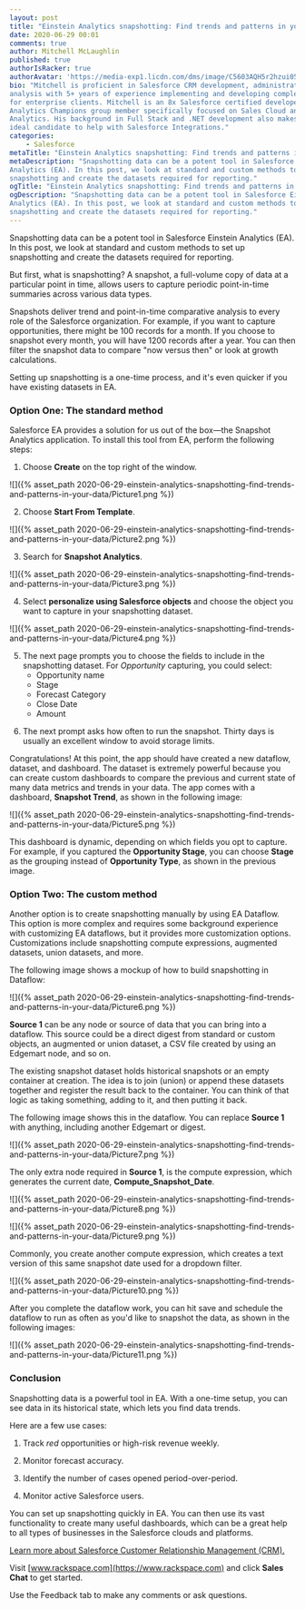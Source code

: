 ```yaml
---
layout: post
title: "Einstein Analytics snapshotting: Find trends and patterns in your data"
date: 2020-06-29 00:01
comments: true
author: Mitchell McLaughlin
published: true
authorIsRacker: true
authorAvatar: 'https://media-exp1.licdn.com/dms/image/C5603AQH5r2hzui051w/profile-displayphoto-shrink_100_100/0?e=1596672000&v=beta&t=ar809F1WbFhkJXAvxbf12x6Dh0PmTaGgyeQqgKrATWA'
bio: "Mitchell is proficient in Salesforce CRM development, administration, and
analysis with 5+ years of experience implementing and developing complex solutions
for enterprise clients. Mitchell is an 8x Salesforce certified developer and
Analytics Champions group member specifically focused on Sales Cloud and Einstein
Analytics. His background in Full Stack and .NET development also makes him an
ideal candidate to help with Salesforce Integrations."
categories:
    - Salesforce
metaTitle: "Einstein Analytics snapshotting: Find trends and patterns in your data"
metaDescription: "Snapshotting data can be a potent tool in Salesforce Einstein
Analytics (EA). In this post, we look at standard and custom methods to set up
snapshotting and create the datasets required for reporting."
ogTitle: "Einstein Analytics snapshotting: Find trends and patterns in your data"
ogDescription: "Snapshotting data can be a potent tool in Salesforce Einstein
Analytics (EA). In this post, we look at standard and custom methods to set up
snapshotting and create the datasets required for reporting."
---
```


Snapshotting data can be a potent tool in Salesforce Einstein Analytics (EA). In
this post, we look at standard and custom methods to set up snapshotting and
create the datasets required for reporting.

<!-- more -->

But first, what is snapshotting? A snapshot, a full-volume copy of data at a
particular point in time, allows users to capture periodic point-in-time
summaries across various data types.

Snapshots deliver trend and point-in-time comparative analysis to every role of
the Salesforce organization. For example, if you want to capture opportunities,
there might be 100 records for a month. If you choose to snapshot every month,
you will have 1200 records after a year. You can then filter the snapshot data
to compare "now versus then" or look at growth calculations.

Setting up snapshotting is a one-time process, and it's even quicker if you have
existing datasets in EA.

### Option One: The standard method

Salesforce EA provides a solution for us out of the box&mdash;the Snapshot
Analytics application. To install this tool from EA, perform the following steps:

1. Choose **Create** on the top right of the window.

![]({% asset_path 2020-06-29-einstein-analytics-snapshotting-find-trends-and-patterns-in-your-data/Picture1.png %})

<ol start=2>
    <li>Choose <b>Start From Template</b>.</li>
</ol>

![]({% asset_path 2020-06-29-einstein-analytics-snapshotting-find-trends-and-patterns-in-your-data/Picture2.png %})

<ol start=3>
    <li>Search for <b>Snapshot Analytics</b>.</li>
</ol>

![]({% asset_path 2020-06-29-einstein-analytics-snapshotting-find-trends-and-patterns-in-your-data/Picture3.png %})

<ol start=4>
    <li>Select <b>personalize using Salesforce objects</b> and choose the object you
   want to capture in your snapshotting dataset.</li>
</ol>

![]({% asset_path 2020-06-29-einstein-analytics-snapshotting-find-trends-and-patterns-in-your-data/Picture4.png %})

<ol start=5>
    <li>The next page prompts you to choose the fields to include in the snapshotting
   dataset. For <em>Opportunity</em> capturing, you could select:
     <ul>
      <li>Opportunity name</li>
      <li>Stage</li>
      <li>Forecast Category</li>
      <li>Close Date</li>
      <li>Amount</li>
    </ul>
   </li>
</ol>

<ol start=6>
    <li>The next prompt asks how often to run the snapshot. Thirty days is usually an
   excellent window to avoid storage limits.</li>
</ol>

Congratulations! At this point, the app should have created a new dataflow,
dataset, and dashboard. The dataset is extremely powerful because you can create
custom dashboards to compare the previous and current state of many data metrics
and trends in your data. The app comes with a dashboard, **Snapshot Trend**, as
shown in the following image:

![]({% asset_path 2020-06-29-einstein-analytics-snapshotting-find-trends-and-patterns-in-your-data/Picture5.png %})

This dashboard is dynamic, depending on which fields you opt to capture. For
example, if you captured the **Opportunity Stage**, you can choose **Stage** as
the grouping instead of **Opportunity Type**, as shown in the previous image.

### Option Two: The custom method

Another option is to create snapshotting manually by using EA Dataflow. This
option is more complex and requires some background experience with customizing
EA dataflows, but it provides more customization options. Customizations include
snapshotting compute expressions, augmented datasets, union datasets, and more.

The following image shows a mockup of how to build snapshotting in Dataflow:

![]({% asset_path 2020-06-29-einstein-analytics-snapshotting-find-trends-and-patterns-in-your-data/Picture6.png %})

**Source 1** can be any node or source of data that you can bring into a dataflow.
This source could be a direct digest from standard or custom objects, an augmented
or union dataset, a CSV file created by using an Edgemart node, and so on.

The existing snapshot dataset holds historical snapshots or an empty container
at creation. The idea is to join (union) or append these datasets together and
register the result back to the container. You can think of that logic as taking
something, adding to it, and then putting it back.

The following image shows this in the dataflow. You can replace **Source 1**
with anything, including another Edgemart or digest.

![]({% asset_path 2020-06-29-einstein-analytics-snapshotting-find-trends-and-patterns-in-your-data/Picture7.png %})

The only extra node required in **Source 1**, is the compute expression, which
generates the current date, **Compute_Snapshot_Date**.

![]({% asset_path 2020-06-29-einstein-analytics-snapshotting-find-trends-and-patterns-in-your-data/Picture8.png %})

![]({% asset_path 2020-06-29-einstein-analytics-snapshotting-find-trends-and-patterns-in-your-data/Picture9.png %})

Commonly, you create another compute expression, which creates a text version
of this same snapshot date used for a dropdown filter.

![]({% asset_path 2020-06-29-einstein-analytics-snapshotting-find-trends-and-patterns-in-your-data/Picture10.png %})

After you complete the dataflow work, you can hit save and schedule the dataflow
to run as often as you'd like to snapshot the data, as shown in the following
images:

![]({% asset_path 2020-06-29-einstein-analytics-snapshotting-find-trends-and-patterns-in-your-data/Picture11.png %})

### Conclusion

Snapshotting data is a powerful tool in EA. With a one-time setup, you can see
data in its historical state, which lets you find data trends.

Here are a few use cases:

1. Track *red* opportunities or high-risk revenue weekly.

2. Monitor forecast accuracy.

3. Identify the number of cases opened period-over-period.

4. Monitor active Salesforce users.

You can set up snapshotting quickly in EA. You can then use its vast functionality
to create many useful dashboards, which can be a great help to all types of
businesses in the Salesforce clouds and platforms.

<a class="cta red" id="cta" href="https://www.rackspace.com/salesforce">Learn more about Salesforce Customer Relationship Management (CRM).</a>

Visit [www.rackspace.com](https://www.rackspace.com) and click **Sales Chat**
to get started.

Use the Feedback tab to make any comments or ask questions.
